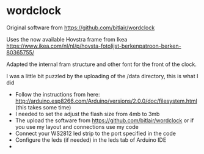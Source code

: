 # wordclock

Original software from https://github.com/bitlair/wordclock

Uses the now available Hovstra frame from Ikea https://www.ikea.com/nl/nl/p/hovsta-fotolijst-berkenpatroon-berken-80365755/

Adapted the internal fram structure and other font for the front of the clock.

I was a little bit puzzled by the uploading of the /data directory, this is what I did

- Follow the instructions from here: http://arduino.esp8266.com/Arduino/versions/2.0.0/doc/filesystem.html (this takes some time)
- I needed to set the adjust the flash size from 4mb to 3mb
- The upload the software from https://github.com/bitlair/wordclock or if you use my layout and connections use my code
- Connect your WS2812 led strip to the port specified in the code
- Configure the leds (if needed) in the leds tab of Arduino IDE
- 
